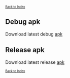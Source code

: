 <small><small>[Back to Index](./index.md)</small></small>

## Debug apk
Download latest debug [apk](https://github.com/mg4gh/MGMapViewer/blob/master/apk/debug/MGMapViewer-0.9.8-38.0-mg4gh-debug.apk?raw=true)

## Release apk
Download latest release [apk](https://github.com/mg4gh/MGMapViewer/blob/master/apk/release/MGMapViewer-0.9.8-38.0-mg4gh-release.apk?raw=true)

<small><small>[Back to Index](./index.md)</small></small>

